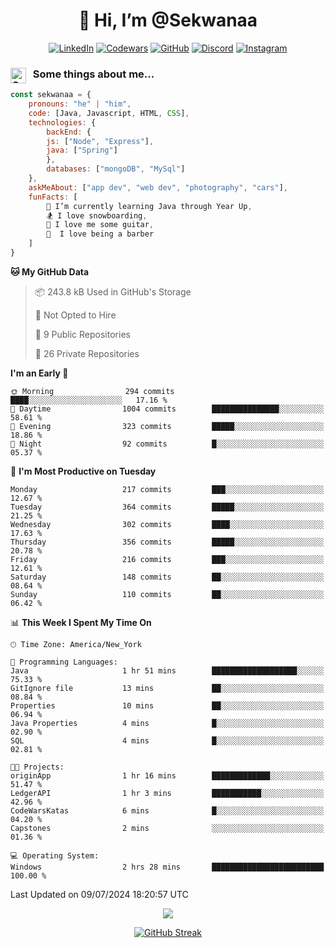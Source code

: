 <h1 align="center" style="font-size = 20px;">👋 Hi, I’m @Sekwanaa</h1>

<div align="center">
	
<a href="https://www.linkedin.com/in/chrisskchia/" target="blank">![LinkedIn](https://img.shields.io/badge/linkedin-%230077B5.svg?style=for-the-badge&logo=linkedin&logoColor=white)</a>
<a href="https://www.codewars.com/users/sekwanaa" target="blank">![Codewars](https://img.shields.io/badge/Codewars-B1361E?style=for-the-badge&logo=codewars&logoColor=grey)</a>
<a href="https://github.com/sekwanaa" target="blank">![GitHub](https://img.shields.io/badge/github-%23121011.svg?style=for-the-badge&logo=github&logoColor=white)</a>
<a href="https://discordapp.com/users/181891769414189056" target="blank">![Discord](https://img.shields.io/badge/Discord-%235865F2.svg?style=for-the-badge&logo=discord&logoColor=white)</a>
<a href="https://www.instagram.com/sekwanaa/" target="blank">![Instagram](https://img.shields.io/badge/Instagram-%23E4405F.svg?style=for-the-badge&logo=Instagram&logoColor=white)</a>

</div>

### <img align="left" alt="Coding" height="25" src="https://media.tenor.com/2aSuT7p_a_UAAAAi/peachcat-cat.gif"> &nbsp; Some things about me...

``` javascript
const sekwanaa = {
	pronouns: "he" | "him",
	code: [Java, Javascript, HTML, CSS],
	technologies: {
		backEnd: {
		js: ["Node", "Express"],
		java: ["Spring"]
		},
		databases: ["mongoDB", "MySql"]
	},
 	askMeAbout: ["app dev", "web dev", "photography", "cars"],
 	funFacts: [
		🌱 I’m currently learning Java through Year Up,
		🏂 I love snowboarding,
		🎸 I love me some guitar,
		💈  I love being a barber
	]
}
```
<!--Github Stats-->

<!--START_SECTION:waka-->
**🐱 My GitHub Data** 

> 📦 243.8 kB Used in GitHub's Storage 
 > 
> 🚫 Not Opted to Hire
 > 
> 📜 9 Public Repositories 
 > 
> 🔑 26 Private Repositories 
 > 
**I'm an Early 🐤** 

```text
🌞 Morning                294 commits         ████░░░░░░░░░░░░░░░░░░░░░   17.16 % 
🌆 Daytime                1004 commits        ███████████████░░░░░░░░░░   58.61 % 
🌃 Evening                323 commits         █████░░░░░░░░░░░░░░░░░░░░   18.86 % 
🌙 Night                  92 commits          █░░░░░░░░░░░░░░░░░░░░░░░░   05.37 % 
```
📅 **I'm Most Productive on Tuesday** 

```text
Monday                   217 commits         ███░░░░░░░░░░░░░░░░░░░░░░   12.67 % 
Tuesday                  364 commits         █████░░░░░░░░░░░░░░░░░░░░   21.25 % 
Wednesday                302 commits         ████░░░░░░░░░░░░░░░░░░░░░   17.63 % 
Thursday                 356 commits         █████░░░░░░░░░░░░░░░░░░░░   20.78 % 
Friday                   216 commits         ███░░░░░░░░░░░░░░░░░░░░░░   12.61 % 
Saturday                 148 commits         ██░░░░░░░░░░░░░░░░░░░░░░░   08.64 % 
Sunday                   110 commits         ██░░░░░░░░░░░░░░░░░░░░░░░   06.42 % 
```


📊 **This Week I Spent My Time On** 

```text
🕑︎ Time Zone: America/New_York

💬 Programming Languages: 
Java                     1 hr 51 mins        ███████████████████░░░░░░   75.33 % 
GitIgnore file           13 mins             ██░░░░░░░░░░░░░░░░░░░░░░░   08.84 % 
Properties               10 mins             ██░░░░░░░░░░░░░░░░░░░░░░░   06.94 % 
Java Properties          4 mins              █░░░░░░░░░░░░░░░░░░░░░░░░   02.90 % 
SQL                      4 mins              █░░░░░░░░░░░░░░░░░░░░░░░░   02.81 % 

🐱‍💻 Projects: 
originApp                1 hr 16 mins        █████████████░░░░░░░░░░░░   51.47 % 
LedgerAPI                1 hr 3 mins         ███████████░░░░░░░░░░░░░░   42.96 % 
CodeWarsKatas            6 mins              █░░░░░░░░░░░░░░░░░░░░░░░░   04.20 % 
Capstones                2 mins              ░░░░░░░░░░░░░░░░░░░░░░░░░   01.36 % 

💻 Operating System: 
Windows                  2 hrs 28 mins       █████████████████████████   100.00 % 
```


 Last Updated on 09/07/2024 18:20:57 UTC
<!--END_SECTION:waka-->


<div align="center">
	
![](https://komarev.com/ghpvc/?username=sekwanaa&label=GITHUB-VISITORS&style=for-the-badge&abbreviated=true)

<div>

[![GitHub Streak](https://github-readme-streak-stats.herokuapp.com/?user=sekwanaa)](https://git.io/streak-stats)
 
</div>
 
</div>


<!---
# CERTIFICATES
### Google IT Automation with Python Specialization

>***Coursera --- Issued September 2022***
Online certificate issued by Coursera building skills using Git, Github, and Python

### Google IT Support Certificate
>***Coursera --- Issued November 2021***
Online certificate issued by Coursera building foundational skills including
troubleshooting and customer service, networking, operating systems, system
administration, and security.
--->

<!---
Jiggly-sensation/Jiggly-sensation is a ✨ special ✨ repository because its `README.md` (this file) appears on your GitHub profile.
You can click the Preview link to take a look at your changes.
--->


